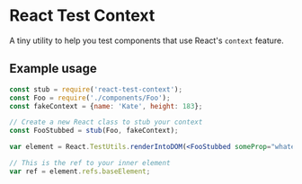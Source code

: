 # React Test Context

A tiny utility to help you test components that use React's `context` feature.

## Example usage

```jsx
const stub = require('react-test-context');
const Foo = require('./components/Foo');
const fakeContext = {name: 'Kate', height: 183};

// Create a new React class to stub your context
const FooStubbed = stub(Foo, fakeContext);

var element = React.TestUtils.renderIntoDOM(<FooStubbed someProp="whatever" />);

// This is the ref to your inner element
var ref = element.refs.baseElement;
```
